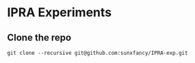 IPRA Experiments
=========================


## Clone the repo

```
git clone --recursive git@github.com:sunxfancy/IPRA-exp.git
```
